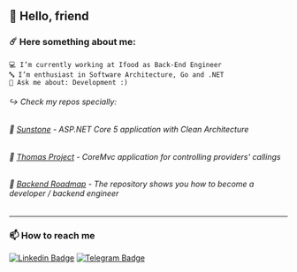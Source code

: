## 🤖 Hello, friend

### ☄️ Here something about me:

```
💻 I’m currently working at Ifood as Back-End Engineer
🔤 I’m enthusiast in Software Architecture, Go and .NET
💬 Ask me about: Development :)
```

###### ↪️ Check my repos specially:
###### 🧊 [Sunstone](https://github.com/praiakov/sunstone-project) - ASP.NET Core 5 application with Clean Architecture
###### 🎩 [Thomas Project](https://github.com/praiakov/Thomas) - CoreMvc application for controlling providers' callings
###### 📙 [Backend Roadmap](https://github.com/praiakov/Backend-Roadmap) - The repository shows you how to become a developer / backend engineer

---


### 📫 How to reach me

[![Linkedin Badge](https://img.shields.io/badge/-LinkedIn-black?style=flat-square&logo=Linkedin&logoColor=blue&link=https://www.linkedin.com/in/adrianopraia/)](https://www.linkedin.com/in/adrianopraia/)
[![Telegram Badge](https://img.shields.io/badge/-Telegram-black?style=flat-square&logo=telegram&logoColor=grey&link=https://t.me/praiakov)](https://t.me/praiakov)
